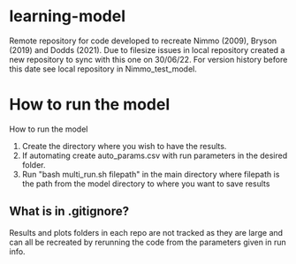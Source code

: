 # learning-model
Remote repository for code developed to recreate Nimmo (2009), Bryson (2019) and Dodds (2021). Due to filesize issues in local repository created a new repository to sync with this one on 30/06/22. For version history before this date see local repository in Nimmo_test_model.

# How to run the model
How to run the model

1. Create the directory where you wish to have the results. 
2. If automating create auto_params.csv with run parameters in the desired folder.
3. Run "bash multi_run.sh filepath" in the main directory where filepath is the path from the model directory to where you want to save results
   
## What is in .gitignore?
Results and plots folders in each repo are not tracked as they are large and can all be recreated by rerunning the code from the parameters given in run info.
